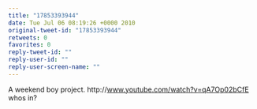 ```yaml
---
title: "17853393944"
date: Tue Jul 06 08:19:26 +0000 2010
original-tweet-id: "17853393944"
retweets: 0
favorites: 0
reply-tweet-id: ""
reply-user-id: ""
reply-user-screen-name: ""
---
```

A weekend boy project. http://<a href="https://www.youtube.com/watch?v=qA7Op02bCfE">www.youtube.com/watch?v=qA7Op02bCfE</a> whos in?

